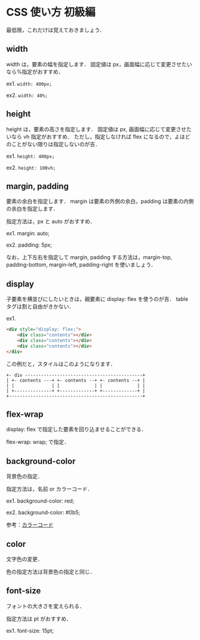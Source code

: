 # CSS 使い方 初級編

最低限，これだけは覚えておきましょう．


## width

width は，要素の幅を指定します．
固定値は px，画面幅に応じて変更させたいなら%指定がおすすめ．

ex1. `width: 400px;`

ex2. `width: 40%;`

## height

height は，要素の高さを指定します．
固定値は px, 画面幅に応じて変更させたいなら vh 指定がおすすめ．
ただし，指定しなければ flex になるので，よほどのことがない限りは指定しないのが吉．

ex1. `height: 400px;`

ex2. `height: 100vh;`

## margin, padding

要素の余白を指定します．
margin は要素の外側の余白，padding は要素の内側の余白を指定します．

指定方法は，px と auto がおすすめ．

ex1. margin: auto;

ex2. padding: 5px;

なお，上下左右を指定して margin, padding する方法は，margin-top, padding-bottom, margin-left, padding-right を使いましょう．

## display

子要素を横並びにしたいときは，親要素に display: flex を使うのが吉．
table タグは割と自由がきかない．

ex1.

```HTML
<div style="display: flex;">
    <div class="contents"></div>
    <div class="contents"></div>
    <div class="contents"></div>
</div>
```

この例だと，スタイルはこのようになります．
```
+- div --------------------------------------------+
| +- contents ---+ +- contents --+ +- contents --+ |
| |              | |             | |             | |
| +--------------+ +-------------+ +-------------+ |
+--------------------------------------------------+
```

## flex-wrap

display: flex で指定した要素を回り込ませることができる．

flex-wrap: wrap; で指定．

## background-color

背景色の指定．

指定方法は，名前 or カラーコード．

ex1. background-color: red;

ex2. background-color: #0b5;

参考：[カラーコード](https://www.colordic.org/)

## color

文字色の変更．

色の指定方法は背景色の指定と同じ．

## font-size

フォントの大きさを変えられる．

指定方法は pt がおすすめ．

ex1. font-size: 15pt;


